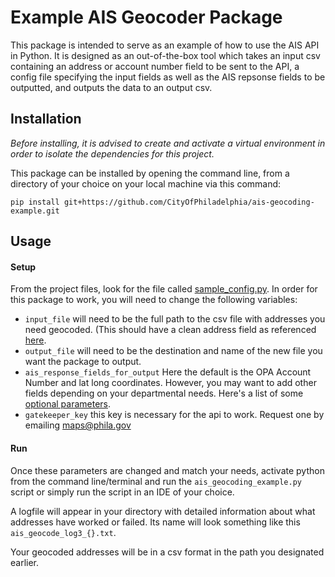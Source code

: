 # Example AIS Geocoder Package
This package is intended to serve as an example of how to use the AIS API in Python. 
It is designed as an out-of-the-box tool which takes an input csv containing an address or account number field to be sent to the API, a config file specifying the input fields as well as the AIS repsonse fields to be outputted, and outputs the data to an output csv.

## Installation
_Before installing, it is advised to create and activate a virtual environment in order to isolate the dependencies for this project._

This package can be installed by opening the command line, from a directory of your choice on your local machine via this command: 
 
    pip install git+https://github.com/CityOfPhiladelphia/ais-geocoding-example.git
    

## Usage
#### Setup
From the project files, look for the file called [sample_config.py](sample_config.py). In order for this package to work, you will need to change the following variables: 

- `input_file` will need to be the full path to the csv file with addresses you need geocoded. (This should have a clean address field as referenced [here](ais_geocoding_example_input.csv).
- `output_file` will need to be the destination and name of the new file you want the package to output.
- `ais_response_fields_for_output` Here the default is the OPA Account Number and lat long coordinates. However, you may want to add other fields depending on your departmental needs. Here's a list of some [optional parameters](https://github.com/CityOfPhiladelphia/ais/blob/master/docs/APIUSAGE.md#ais-feature-types). 
- `gatekeeper_key` this key is necessary for the api to work. Request one by emailing maps@phila.gov 

#### Run
Once these parameters are changed and match your needs, activate python from the command line/terminal and run the `ais_geocoding_example.py` script or simply run the script in an IDE of your choice. 

A logfile will appear in your directory with detailed information about what addresses have worked or failed. Its name will look something like this `ais_geocode_log3_{}.txt`. 

Your geocoded addresses will be in a csv format in the path you designated earlier.  

